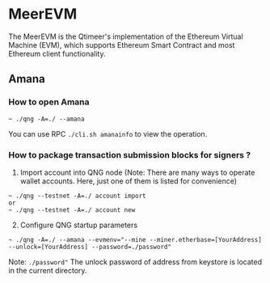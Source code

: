 # MeerEVM

The MeerEVM is the Qtimeer's implementation of the Ethereum Virtual Machine (EVM), which supports Ethereum Smart Contract and most Ethereum client functionality. 

## Amana
### How to open Amana
```
~ ./qng -A=./ --amana
```

You can use RPC `./cli.sh amanainfo` to view the operation.

### How to package transaction submission blocks for signers ?
1. Import account into QNG node (Note: There are many ways to operate wallet accounts. Here, just one of them is listed for convenience)
```
~ ./qng --testnet -A=./ account import
or
~ ./qng --testnet -A=./ account new
```
2. Configure QNG startup parameters
```
~ ./qng -A=./ --amana --evmenv="--mine --miner.etherbase=[YourAddress] --unlock=[YourAddress] --password=./password"
```
Note: `./password"` The unlock password of address from keystore is located in the current directory.